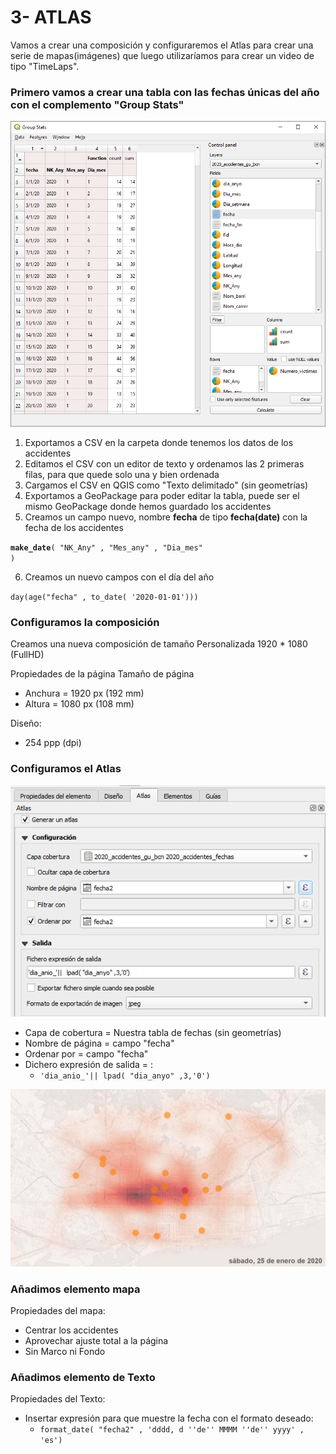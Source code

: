 # 3- ATLAS
Vamos a crear una composición y configuraremos el Atlas para crear una serie de mapas(imágenes) que luego utilizaríamos para crear un video de tipo "TimeLaps".

### Primero vamos a crear una tabla con las fechas únicas del año con el complemento "Group Stats"
![Group Stats](./Imagenes/group_stats_accidentes_2.png)

1. Exportamos a CSV en la carpeta donde tenemos los datos de los accidentes
2. Editamos el CSV con un editor de texto y ordenamos las 2 primeras filas, para que quede solo una y bien ordenada
3. Cargamos el CSV en QGIS como "Texto delimitado" (sin geometrías)
4. Exportamos a GeoPackage para poder editar la tabla, puede ser el mismo GeoPackage donde hemos guardado los accidentes
5. Creamos un campo nuevo, nombre **fecha** de tipo **fecha(date)** con la fecha de los accidentes

<code>**make_date**(  "NK_Any" , "Mes_any" , "Dia_mes" )</code>

6. Creamos un nuevo campos con el día del año

<code>day(age("fecha" ,  to_date( '2020-01-01')))</code>



### Configuramos la composición
Creamos una nueva composición de tamaño Personalizada 1920 * 1080 (FullHD)

Propiedades de la página
Tamaño de página
- Anchura = 1920 px (192 mm)
- Altura = 1080 px (108 mm)

Diseño:
- 254 ppp (dpi)

### Configuramos el Atlas
![Configuración del Atlas](./Imagenes/Configuracion_atlas.png)
- Capa de cobertura = Nuestra tabla de fechas (sin geometrías)
- Nombre de página = campo "fecha"
- Ordenar por = campo "fecha"
- Dichero expresión de salida = :
   - <code>'dia_anio_'||   lpad( "dia_anyo" ,3,'0')</code>

![Configuración del Atlas](./Imagenes/dia_anio_024.jpeg)

### Añadimos elemento mapa
Propiedades del mapa:
- Centrar los accidentes
- Aprovechar ajuste total a la página
- Sin Marco ni Fondo

### Añadimos elemento de Texto
Propiedades del Texto:
- Insertar expresión para que muestre la fecha con el formato deseado:
   - <code>format_date( "fecha2" , 'dddd, d ''de'' MMMM ''de'' yyyy' , 'es')</code>

